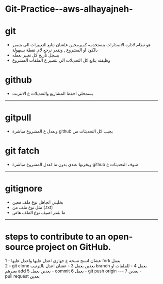# Git-Practice--aws-alhayajneh-

# git 

- هو نظام لادارة الاصدارات بنستخدمه كمبرمجين علشان نتابع التغييرات الي بتصير بالكود او المشروع , ونقدر نرجع لاي نقطة بسهولة 
- بسجل تاريخ كل تغيير بعمله 
- وظيفته يتابع كل التعديلات الي بتصير ع الملفات المشروع 

# github 

- بسمحلي احفظ المشاريع والتعديلات ع الانترنت 

------------------------------------------------

# gitpull 

- وبعدل ع المشروع مباشرة github بجيب كل التحديثات من   

# git fatch 

- وبخزنها عندي بدون ما اعدل المشروع مباشرة github شوف التحديثات ع

------------------------------------------------

# gitignore 

- بخليني اتجاهل نوع ملف معين 
- مثل نوع ملف من (.txt)
- ما بقدر اضيف نوع الملف هاض

------------------------------------------------

# steps to contribute to an open-source project on GitHub.

1 - عشان انسخ نسخة ع جهازي اعدل عليها واعدل عليها fork بعمل  
2 -  git clone بعدين بعمل 
3 - عشان اعدل بالترتيب branch بعمل 
4 - للملفات او بغيرهم add بعدين بعمل 
5 - commit بعمل 
6 - git push origin --- بعدين 
7 - pull request بعدين